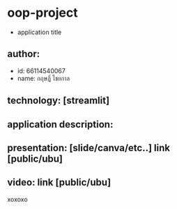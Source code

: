 # oop-project
- application title
## author: 
  * id: 66114540067
  * name: กฤษฎิ์ ไชยกาล
## technology: [streamlit]
## application description:

## presentation: [slide/canva/etc..] link [public/ubu]
## video: link [public/ubu]
 xoxoxo
